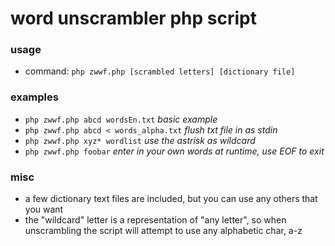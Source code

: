 # word unscrambler php script

### usage
- command: `php zwwf.php [scrambled letters] [dictionary file]`

### examples
- `php zwwf.php abcd wordsEn.txt` *basic example*
- `php zwwf.php abcd < words_alpha.txt` *flush txt file in as stdin*
- `php zwwf.php xyz* wordlist` *use the astrisk as wildcard*
- `php zwwf.php foobar` *enter in your own words at runtime, use EOF to exit*

### misc
- a few dictionary text files are included, but you can use any others that you want
- the "wildcard" letter is a representation of "any letter", so when unscrambling the script will attempt to use any alphabetic char, a-z
